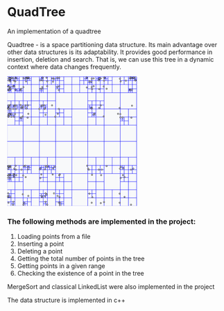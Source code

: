 # QuadTree
An implementation of a quadtree

Quadtree - is a space partitioning data structure. Its main advantage over other data structures is its adaptability. It provides good performance in insertion, deletion and search. That is, we can use this tree in a dynamic context where data changes frequently.

  ![tree](screenshots/tree.png)

### The following methods are implemented in the project:
  1. Loading points from a file
  2. Inserting a point
  3. Deleting a point
  4. Getting the total number of points in the tree
  5. Getting points in a given range
  6. Checking the existence of a point in the tree

MergeSort and classical LinkedList were also implemented in the project

The data structure is implemented in c++
